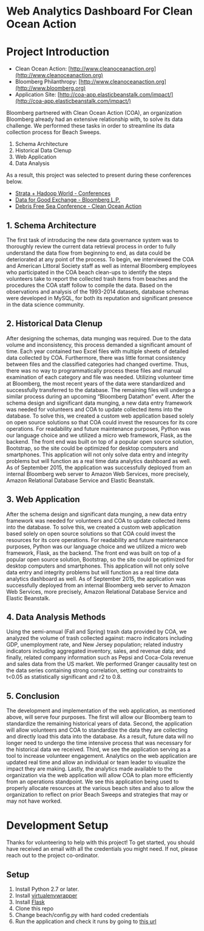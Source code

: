 Web Analytics Dashboard For Clean Ocean Action
======

# Project Introduction

- Clean Ocean Action: [http://www.cleanoceanaction.org](http://www.cleanoceanaction.org)
- Bloomberg Philanthropy: [http://www.cleanoceanaction.org](http://www.bloomberg.org)
- Application Site: [http://coa-app.elasticbeanstalk.com/impact/](http://coa-app.elasticbeanstalk.com/impact/)

Bloomberg partnered with Clean Ocean Action (COA), an organization Bloomberg already had an extensive relationship with, to solve its data challenge. We performed these tasks in order to streamline its data collection process for Beach Sweeps.

1. Schema Architecture
2. Historical Data Clenup
3. Web Application
4. Data Analysis

As a result, this project was selected to present during these conferences below.

- [Strata + Hadoop World - Conferences](http://conferences.oreilly.com/strata/big-data-conference-ny-2015)
- [Data for Good Exchange - Bloomberg L.P.](http://www.bloomberg.com/company/d4gx/)
- [Debris Free Sea Conference - Clean Ocean Action](http://www.cleanoceanaction.org/index.php?id=830)


## 1. Schema Architecture
The first task of introducing the new data governance system was to thoroughly review the current data retrieval process in order to fully understand the data flow from beginning to end, as data could be deteriorated at any point of the process. To begin, we interviewed the COA and American Littoral Society staff as well as internal Bloomberg employees who participated in the COA beach clean-ups to identify the steps volunteers take to report the collected trash items from beaches and the procedures the COA staff follow to compile the data. Based on the observations and analysis of the 1993-2014 datasets, database schemas were developed in MySQL, for both its reputation and significant presence in the data science community.

## 2. Historical Data Clenup
After designing the schemas, data munging was required. Due to the data volume and inconsistency, this process demanded a significant amount of time. Each year contained two Excel files with multiple sheets of detailed data collected by COA. Furthermore, there was little format consistency between files and the classified categories had changed overtime. Thus, there was no way to programmatically process these files and manual examination of each category and file was needed. Utilizing volunteer time at Bloomberg, the most recent years of the data were standardized and successfully transferred to the database. The remaining files will undergo a similar process during an upcoming “Bloomberg Datathon” event. After the schema design and significant data munging, a new data entry framework was needed for volunteers and COA to update collected items into the database. To solve this, we created a custom web application based solely on open source solutions so that COA could invest the resources for its core operations. For readability and future maintenance purposes, Python was our language choice and we utilized a micro web framework, Flask, as the backend. The front end was built on top of a popular open source solution, Bootstrap, so the site could be optimized for desktop computers and smartphones. This application will not only solve data entry and integrity problems but will function as a real time data analytics dashboard as well. As of September 2015, the application was successfully deployed from an internal Bloomberg web server to Amazon Web Services, more precisely, Amazon Relational Database Service and Elastic Beanstalk. 

## 3. Web Application
After the schema design and significant data munging, a new data entry framework was needed for volunteers and COA to update collected items into the database. To solve this, we created a custom web application based solely on open source solutions so that COA could invest the resources for its core operations. For readability and future maintenance purposes, Python was our language choice and we utilized a micro web framework, Flask, as the backend. The front end was built on top of a popular open source solution, Bootstrap, so the site could be optimized for desktop computers and smartphones. This application will not only solve data entry and integrity problems but will function as a real time data analytics dashboard as well. As of September 2015, the application was successfully deployed from an internal Bloomberg web server to Amazon Web Services, more precisely, Amazon Relational Database Service and Elastic Beanstalk.

## 4. Data Analysis Methods
Using the semi-annual (Fall and Spring) trash data provided by COA, we analyzed the volume of trash collected against: macro indicators including GDP, unemployment rate, and New Jersey population; related industry indicators including aggregated inventory, sales, and revenue data; and finally, related company information such as Pepsi and Coca-Cola revenue and sales data from the US market. We performed Granger causality test on the data series containing strong correlation, setting our constraints to t<0.05 as statistically significant and r2 to 0.8.

## 5. Conclusion
The development and implementation of the web application, as mentioned above, will serve four purposes. The first will allow our Bloomberg team to standardize the remaining historical years of data. Second, the application will allow volunteers and COA to standardize the data they are collecting and directly load this data into the database. As a result, future data will no longer need to undergo the time intensive process that was necessary for the historical data we received. Third, we see the application serving as a tool to increase volunteer engagement. Analytics on the web application are updated real time and allow an individual or team leader to visualize the impact they are making. Lastly, the analytics made available to the organization via the web application will allow COA to plan more efficiently from an operations standpoint. We see this application being used to properly allocate resources at the various beach sites and also to allow the organization to reflect on prior Beach Sweeps and strategies that may or may not have worked.

# Development Setup 
Thanks for volunteering to help with this project! To get started, you should have received an email with all the credentials you might need. If not, please reach out to the project co-ordinator.

## Setup
1. Install Python 2.7 or later. 
2. Install [virtualenvwrapper](https://virtualenvwrapper.readthedocs.io/en/latest/)
3. Install [Flask](http://flask.pocoo.org/docs/0.12/installation/)
4. Clone this repo
5. Change beach/config.py with hard coded credentials
6. Run the application and check it runs by going to [this url](0.0.0.0:80/impact)
